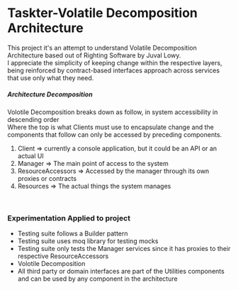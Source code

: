 # Taskter-Volatile Decomposition Architecture
<p>
This project it's an attempt to understand Volatile Decomposition Architecture based out of Righting Software by Juval Lowy.<br />
I appreciate the simplicity of keeping change within the respective layers,<br />
being reinforced by contract-based interfaces approach across services that use only what they need.<br />
</p>

<h5>Architecture Decomposition</h5>
<p>
Volotile Decomposition breaks down as follow, in system accessibility in descending order<br/>
Where the top is what Clients must use to encapsulate change and the components that follow can only be accessed by preceding components.
</p>
<ol>
<li>Client => currently a console application, but it could be an API or an actual UI</li>
<li>Manager => The main point of access to the system</li>
<li>ResourceAccessors => Accessed by the manager through its own proxies or contracts</li>
<li>Resources => The actual things the system manages</li>
</ol>

<br />
<h3>Experimentation Applied to project</h3>
<ul> 
<li>Testing suite follows a Builder pattern</li>
<li>Testing suite uses moq library for testing mocks</li>
<li>Testing suite only tests the Manager services since it has proxies to their respective ResourceAccessors</li>
<li>Volotile Decomposition</li>
<li>All third party or domain interfaces are part of the Utilities components and can be used by any component in the architecture</li>
</ul>
